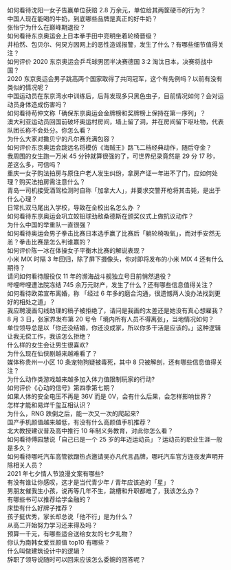 如何看待沈阳一女子告赢单位获赔 2.8 万余元，单位给其两筐硬币的行为？  
中国人现在能喝的牛奶，到底哪些品牌是真正的好牛奶？  
张怡宁为什么在巅峰期退役？  
如何看待东京奥运会上日本拳手田中亮明坐着轮椅晋级？  
井柏然、包贝尔、何炅方因网上的恶性造谣报警，发生了什么？有哪些细节值得关注？  
如何评价 2020 东京奥运会乒乓球男团半决赛德国 3:2 淘汰日本，决赛将战中国？  
2020 东京奥运会男子跳高两个国家取得了共同冠军，这个有先例吗？以前有没有类似的情况呢？  
中国运动员在东京湾水中训练后，后背发现多只黑色虫子，目前情况如何？会对运动员身体造成伤害吗？  
如何看待苟仲文称「确保东京奥运会金牌榜和奖牌榜上保持在第一序列」？  
澳大利亚运动员回国前破坏奥运村房间，墙上留了洞，并在房间留下呕吐物，代表队团长称不会处分。你怎么看？  
为什么大家对撒贝宁的凡尔赛充满包容？  
如何评价东京奥运会跳远名将模仿《海贼王》路飞二档经典动作，随后夺金？  
我周围的女生跑一万米 45 分钟就算很强的了，可世界纪录竟然是 29 分 17 秒，差这么多，可信吗？  
重庆一女子购法拍房与原住户老人发生纠纷，拿房产证一年进不了门，应如何处理？购买法拍房需注意什么？  
青岛一司机接受酒驾检测时自称「加拿大人」，并要求交警开枪将其击毙，是出于什么心理？  
日常扎双马尾出入学校，导致在全校出名怎么办 ？  
如何看待东京奥运会巩立姣铅球劲敌桑德斯在颁奖仪式上做抗议动作？  
为什么中国的举重队一直很强？  
如何看待奥运会男子拳击比赛日本选手赢了比赛后「躺轮椅吸氧」，而对手安然无恙？拳击比赛是怎么判谁赢的？  
如何评价陈一冰在体操女子平衡木比赛的解说表现？  
小米 MIX 时隔 3 年回归，除了屏下摄像头，你对即将发布的小米 MIX 4 还有什么期待？  
请问如何看待服役仅 11 年的濒海战斗舰独立号日前悄然退役？  
哔哩哔哩遭法院冻结 745 余万元财产，发生了什么？还有哪些信息值得关注？  
如何看待欧弟宣布离婚，称 「经过 6 年多的磨合沟通，很遗憾两人没办法找到更好的相处之道」？  
我应聘漫画勾线助理的稿子被拒绝了，请问是我画的太差还是她没有真心想雇我？  
8 月 3 日，张家界发布第 20 号令「境内所有人员不得离张」，当地情况如何？  
单位领导总是以「你还没结婚，你还没成家，所以你多干活是应该的。」这种逻辑让我无偿工作，我该怎么拒绝？  
什么样的女生会让男生很喜欢?  
为什么现在仙侠剧越来越难看了？  
媒体称贵州一小区 10 条宠物狗疑被毒死，其中 8 只被解剖，还有哪些信息值得关注？  
为什么动作类游戏越来越多加入体力值限制玩家的行动?  
如何评价《心动的信号》第四季第七期？  
如果人体的安全电压不再是 36V 而是 0V，会有什么后果，会怎样影响世界？  
怎样才能和易烊千玺互相认识？  
为什么，RNG 跌倒之后，能一次又一次的爬起来?  
国产手机颜值越来越低，有没有什么高颜值手机推荐？  
北大教授建议普及高中推行 10 年制义务教育，对此你怎么看？  
如何看待傅园慧说「自己已是一个 25 岁的年迈运动员」？运动员的职业生涯一般是多久？  
如何看待哪吒汽车高管欲蹭热点邀请吴亦凡代言品牌，哪吒汽车官方连夜发声明开除相关人员？  
2021 年七夕情人节浪漫文案有哪些?  
有没有谁让你感叹，这才是当代青少年 / 青年应该追的「星」？  
男朋友催我生小孩，说再等几年不生，跳槽和升职都难了，我该怎么办？  
有哪些书可以推荐给学金融的？  
床垫有什么好牌子推荐？  
孩子挺优秀，家长却总说「他不行」是为什么？  
从高二开始努力学习还来得及吗？  
预算一千元，有哪些适合送给女友的七夕礼物？  
你认为南韩女爱豆颜值 top10 有哪些？  
什么叫做建筑设计中的逻辑？  
辞职了领导说随时可以回来应该怎么委婉的回答呢？  
